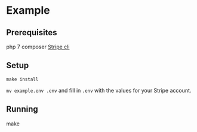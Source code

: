 # Example

## Prerequisites

php 7
composer
[Stripe cli](https://stripe.com/docs/stripe-cli)

## Setup

`make install`

`mv example.env .env` and fill in `.env` with the values for your Stripe account.

## Running

make
